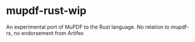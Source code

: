 # mupdf-rust-wip
An experimental port of MuPDF to the Rust language. No relation to mupdf-rs, no endorsement from Artifex
